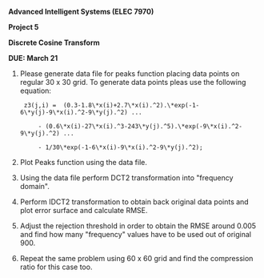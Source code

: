 **Advanced Intelligent Systems (ELEC 7970)**

**Project 5**

**Discrete Cosine Transform**

**DUE:  March 21**

1. Please generate data file for peaks function placing data points on regular 30 x 30 grid. To generate data points pleas use  the following equation:

        z3(j,i) =  (0.3-1.8\*x(i)+2.7\*x(i).^2).\*exp(-1-6\*y(j)-9\*x(i).^2-9\*y(j).^2) ...

            - (0.6\*x(i)-27\*x(i).^3-243\*y(j).^5).\*exp(-9\*x(i).^2-9\*y(j).^2) ...

            - 1/30\*exp(-1-6\*x(i)-9\*x(i).^2-9\*y(j).^2);

1. Plot Peaks function using the data file.

1. Using the data file perform DCT2 transformation into "frequency domain".

1. Perform IDCT2 transformation to obtain back original data points and plot error surface and calculate RMSE.

1. Adjust the rejection threshold in order to obtain the RMSE around 0.005 and find how many "frequency" values have to be used out of original 900.

1. Repeat the same problem using 60 x 60 grid and find the compression ratio for this case too.